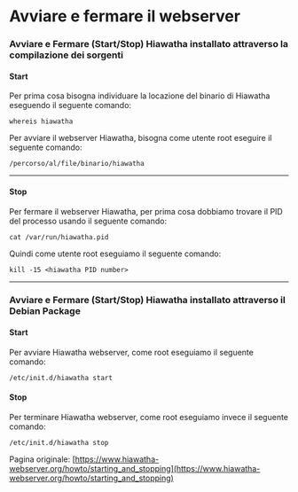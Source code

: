 # Avviare e fermare il webserver


### Avviare e Fermare (Start/Stop) Hiawatha installato attraverso la compilazione dei sorgenti

#### Start

Per prima cosa bisogna individuare la locazione del binario di Hiawatha eseguendo il seguente comando:

```
whereis hiawatha
```

Per avviare il webserver Hiawatha, bisogna come utente root eseguire il seguente comando:

```
/percorso/al/file/binario/hiawatha
```

****

#### Stop

Per fermare il webserver Hiawatha, per prima cosa dobbiamo trovare il PID del processo usando il seguente comando:

```
cat /var/run/hiawatha.pid
```

Quindi come utente root eseguiamo il seguente comando:

```
kill -15 <hiawatha PID number>
```

****

### Avviare e Fermare (Start/Stop) Hiawatha installato attraverso il Debian Package

#### Start

Per avviare Hiawatha webserver, come root eseguiamo il seguente comando:

```
/etc/init.d/hiawatha start
```

#### Stop

Per terminare Hiawatha webserver, come root eseguiamo invece il seguente comando:

```
/etc/init.d/hiawatha stop
```

Pagina originale: [https://www.hiawatha-webserver.org/howto/starting_and_stopping](https://www.hiawatha-webserver.org/howto/starting_and_stopping)